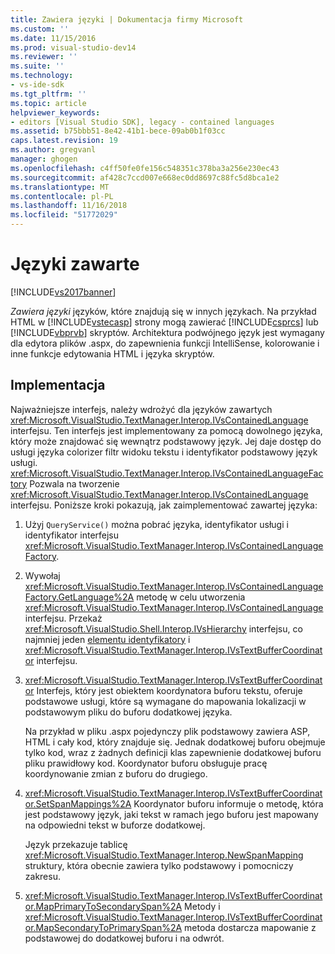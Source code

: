 ```yaml
---
title: Zawiera języki | Dokumentacja firmy Microsoft
ms.custom: ''
ms.date: 11/15/2016
ms.prod: visual-studio-dev14
ms.reviewer: ''
ms.suite: ''
ms.technology:
- vs-ide-sdk
ms.tgt_pltfrm: ''
ms.topic: article
helpviewer_keywords:
- editors [Visual Studio SDK], legacy - contained languages
ms.assetid: b75bbb51-8e42-41b1-bece-09ab0b1f03cc
caps.latest.revision: 19
ms.author: gregvanl
manager: ghogen
ms.openlocfilehash: c4ff50fe0fe156c548351c378ba3a256e230ec43
ms.sourcegitcommit: af428c7ccd007e668ec0dd8697c88fc5d8bca1e2
ms.translationtype: MT
ms.contentlocale: pl-PL
ms.lasthandoff: 11/16/2018
ms.locfileid: "51772029"
---
```

# <a name="contained-languages"></a>Języki zawarte
[!INCLUDE[vs2017banner](../includes/vs2017banner.md)] 

  
*Zawiera języki* języków, które znajdują się w innych językach. Na przykład HTML w [!INCLUDE[vstecasp](../includes/vstecasp-md.md)] strony mogą zawierać [!INCLUDE[csprcs](../includes/csprcs-md.md)] lub [!INCLUDE[vbprvb](../includes/vbprvb-md.md)] skryptów. Architektura podwójnego język jest wymagany dla edytora plików .aspx, do zapewnienia funkcji IntelliSense, kolorowanie i inne funkcje edytowania HTML i języka skryptów.  
  
## <a name="implementation"></a>Implementacja  
 Najważniejsze interfejs, należy wdrożyć dla języków zawartych <xref:Microsoft.VisualStudio.TextManager.Interop.IVsContainedLanguage> interfejsu. Ten interfejs jest implementowany za pomocą dowolnego języka, który może znajdować się wewnątrz podstawowy język. Jej daje dostęp do usługi języka colorizer filtr widoku tekstu i identyfikator podstawowy język usługi. <xref:Microsoft.VisualStudio.TextManager.Interop.IVsContainedLanguageFactory> Pozwala na tworzenie <xref:Microsoft.VisualStudio.TextManager.Interop.IVsContainedLanguage> interfejsu. Poniższe kroki pokazują, jak zaimplementować zawartej języka:  
  
1.  Użyj `QueryService()` można pobrać języka, identyfikator usługi i identyfikator interfejsu <xref:Microsoft.VisualStudio.TextManager.Interop.IVsContainedLanguageFactory>.  
  
2.  Wywołaj <xref:Microsoft.VisualStudio.TextManager.Interop.IVsContainedLanguageFactory.GetLanguage%2A> metodę w celu utworzenia <xref:Microsoft.VisualStudio.TextManager.Interop.IVsContainedLanguage> interfejsu. Przekaż <xref:Microsoft.VisualStudio.Shell.Interop.IVsHierarchy> interfejsu, co najmniej jeden [elementu identyfikatory](<xref:Microsoft.VisualStudio.VSConstants.VSITEMID>) i <xref:Microsoft.VisualStudio.TextManager.Interop.IVsTextBufferCoordinator> interfejsu.  
  
3.  <xref:Microsoft.VisualStudio.TextManager.Interop.IVsTextBufferCoordinator> Interfejs, który jest obiektem koordynatora buforu tekstu, oferuje podstawowe usługi, które są wymagane do mapowania lokalizacji w podstawowym pliku do buforu dodatkowej języka.  
  
     Na przykład w pliku .aspx pojedynczy plik podstawowy zawiera ASP, HTML i cały kod, który znajduje się. Jednak dodatkowej buforu obejmuje tylko kod, wraz z żadnych definicji klas zapewnienie dodatkowej buforu pliku prawidłowy kod. Koordynator buforu obsługuje pracę koordynowanie zmian z buforu do drugiego.  
  
4.  <xref:Microsoft.VisualStudio.TextManager.Interop.IVsTextBufferCoordinator.SetSpanMappings%2A> Koordynator buforu informuje o metodę, która jest podstawowy język, jaki tekst w ramach jego buforu jest mapowany na odpowiedni tekst w buforze dodatkowej.  
  
     Język przekazuje tablicę <xref:Microsoft.VisualStudio.TextManager.Interop.NewSpanMapping> struktury, która obecnie zawiera tylko podstawowy i pomocniczy zakresu.  
  
5.  <xref:Microsoft.VisualStudio.TextManager.Interop.IVsTextBufferCoordinator.MapPrimaryToSecondarySpan%2A> Metody i <xref:Microsoft.VisualStudio.TextManager.Interop.IVsTextBufferCoordinator.MapSecondaryToPrimarySpan%2A> metoda dostarcza mapowanie z podstawowej do dodatkowej buforu i na odwrót.

